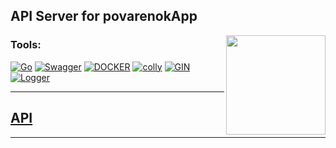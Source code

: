 ## API Server for povarenokApp

<img align="right" width="159px" src="https://github.com/aasaringyulyan/povorenok/blob/master/assets/gopher.png">

### Tools:
[![Go](https://img.shields.io/badge/-Go-090909?style=for-the-badge&logo=Go&logoColor=47C5FB)](https://go.dev/doc/)
[![Swagger](https://img.shields.io/badge/-Swagger-090909?style=for-the-badge&logo=Swagger&logoColor=47C5FB)](https://github.com/swaggo/swag)
[![DOCKER](https://img.shields.io/badge/-DOCKER-090909?style=for-the-badge&logo=docker&logoColor=47C5FB)](https://docs.docker.com)
[![colly](https://img.shields.io/badge/-colly-090909?style=for-the-badge&logo=colly&logoColor=47C5FB)](https://github.com/gocolly/colly)
[![GIN](https://img.shields.io/badge/-Gin-090909?style=for-the-badge&logo=Gin&logoColor=47C5FB)](https://github.com/gin-gonic/gin)
[![Logger](https://img.shields.io/badge/-Logger-090909?style=for-the-badge&logo=Logger&logoColor=47C5FB)](https://github.com/sirupsen/logrus)


---

## [API](http://195.2.80.162/swagger/index.html)

---